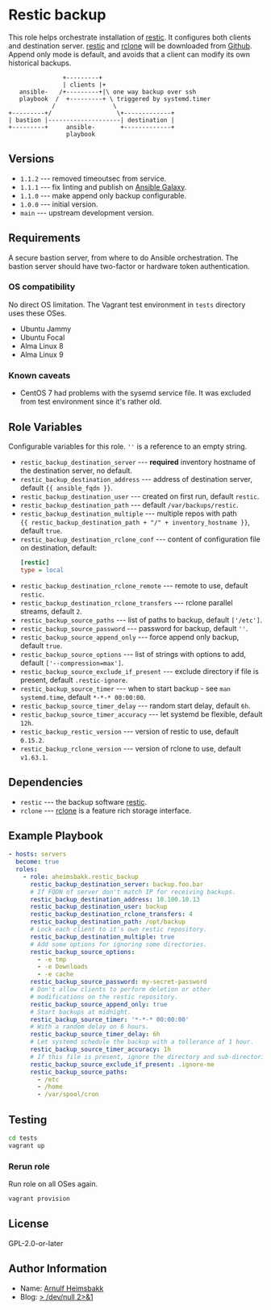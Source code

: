 # Restic backup

[restic]: https://restic.net/
[rclone]: https://rclone.org/

This role helps orchestrate installation of [restic][]. It configures both clients and destination server. [restic][] and [rclone][] will be downloaded from [Github](https://github.com). Append only mode is default, and avoids that a client can modify its own historical backups.

```plain
               +---------+
               | clients |+
   ansible-   /+---------+|\ one way backup over ssh
   playbook  /  +---------+ \ triggered by systemd.timer
            /                \
+---------+/                  \+-------------+
| bastion |--------------------| destination |
+---------+     ansible-       +-------------+
                playbook
```

## Versions

* `1.1.2` --- removed timeoutsec from service.
* `1.1.1` --- fix linting and publish on [Ansible Galaxy](https://galaxy.ansible.com).
* `1.1.0` --- make append only backup configurable.
* `1.0.0` --- initial version.
* `main` --- upstream development version.

## Requirements

A secure bastion server, from where to do Ansible orchestration. The bastion server should have two-factor or hardware token authentication.

### OS compatibility

No direct OS limitation. The Vagrant test environment in `tests` directory uses these OSes.

* Ubuntu Jammy
* Ubuntu Focal
* Alma Linux 8
* Alma Linux 9

### Known caveats

* CentOS 7 had problems with the sysemd service file. It was excluded from test environment since it's rather old.

## Role Variables

Configurable variables for this role. `''` is a reference to an empty string.

* `restic_backup_destination_server` --- **required** inventory hostname of the destination server, no default.
* `restic_backup_destination_address` --- address of destination server, default `{{ ansible_fqdn }}`.
* `restic_backup_destination_user` --- created on first run, default `restic`.
* `restic_backup_destination_path` --- default `/var/backups/restic`.
* `restic_backup_destination_multiple` --- multiple repos with path  
  `{{ restic_backup_destination_path + "/" + inventory_hostname }}`, default `true`.
* `restic_backup_destination_rclone_conf` --- content of configuration file on destination, default:
    ```ini
    [restic]
    type = local
    ```
* `restic_backup_destination_rclone_remote` --- remote to use, default `restic`.
* `restic_backup_destination_rclone_transfers` --- rclone parallel streams, default `2`.
* `restic_backup_source_paths` --- list of paths to backup, default `['/etc']`.
* `restic_backup_source_password` --- password for backup, default `''`.
* `restic_backup_source_append_only` --- force append only backup, default `true`.
* `restic_backup_source_options` --- list of strings with options to add, default `['--compression=max']`.
* `restic_backup_source_exclude_if_present` --- exclude directory if file is present, default `.restic-ignore`.
* `restic_backup_source_timer` --- when to start backup - see `man systemd.time`, default `*-*-* 00:00:00`.
* `restic_backup_source_timer_delay` --- random start delay, default `6h`.
* `restic_backup_source_timer_accuracy` --- let systemd be flexible, default `12h`.
* `restic_backup_restic_version` --- version of restic to use, default `0.15.2`.
* `restic_backup_rclone_version` --- version of rclone to use, default `v1.63.1`.


## Dependencies

* `restic` --- the backup software [restic][].
* `rclone` --- [rclone][] is a feature rich storage interface.

## Example Playbook

```yaml
- hosts: servers
  become: true
  roles:
    - role: aheimsbakk.restic_backup
      restic_backup_destination_server: backup.foo.bar
      # If FQDN of server don't match IP for receiving backups.
      restic_backup_destination_address: 10.100.10.13
      restic_backup_destination_user: backup
      restic_backup_destination_rclone_transfers: 4
      restic_backup_destination_path: /opt/backup
      # Lock each client to it's own restic repository.
      restic_backup_destination_multiple: true
      # Add some options for ignoring some directories.
      restic_backup_source_options:
        - -e tmp
        - -e Downloads
        - -e cache
      restic_backup_source_password: my-secret-password
      # Don't allow clients to perform deletion or other
      # modifications on the restic repository.
      restic_backup_source_append_only: true
      # Start backups at midnight.
      restic_backup_source_timer: '*-*-* 00:00:00'
      # With a random delay on 6 hours.
      restic_backup_source_timer_delay: 6h
      # Let systemd schedule the backup with a tollerance of 1 hour.
      restic_backup_source_timer_accuracy: 1h
      # If this file is present, ignore the directory and sub-directories.
      restic_backup_source_exclude_if_present: .ignore-me
      restic_backup_source_paths:
        - /etc
        - /home
        - /var/spool/cron
```

## Testing

```bash
cd tests
vagrant up
```

### Rerun role

Run role on all OSes again.

```bash
vagrant provision
```

## License

GPL-2.0-or-later

## Author Information

* Name: [Arnulf Heimsbakk](mailto:arnulf.heimsbakk+ansible@gmail.com)
* Blog: [> /dev/null 2>&1](https://blog.heimsbakk.net/)

<!---
# set vim: spell spelllang=en:
-->
